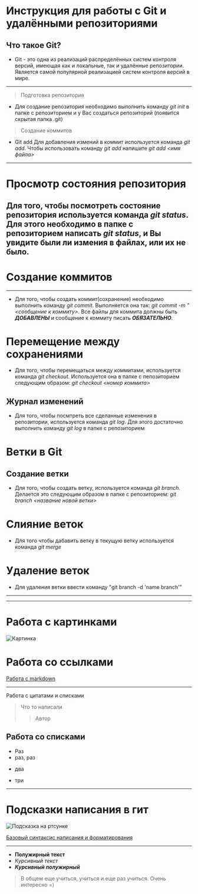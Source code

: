 # Инструкция для работы с Git и удалёнными репозиториями

## Что такое Git?
- Git - это одна из реализаций распределённых систем контроля версий, имеющая как и локальные, так и удалённые репозитории. Является самой популярной реализацией систем контроля версий в мире.
---
 > Подготовка репозитория
- Для создание репозитория необходимо выполнить команду *git init*  в папке с репозиторием и у Вас создаться репозиторий (появится скрытая папка .git)

> Создание коммитов

- Git add
Для добавления измений в коммит используется команда *git add*. Чтобы использовать команду *git add* напишите *git add <имя файла>*
---

# Просмотр состояния репозитория
## Для того, чтобы посмотреть состояние репозитория используется команда  *git status*. Для этого необходимо в папке с репозиторием написать *git status*, и Вы увидите были ли измения в файлах, или их не было.

# Создание коммитов

---

- Для того, чтобы создать коммит(сохранение)   необходимо выполнить команду *git commit*. Выполняется она так: *git commit -m "<сообщение к коммиту>*. Все файлы для коммита должны быть ***ДОБАВЛЕНЫ*** и сообщение к коммиту писать ***ОБЯЗАТЕЛЬНО***.


# Перемещение между сохранениями
- Для того, чтобы перемещаться между коммитами, используется команда *git checkout*. Используется она в папке с пепозиторием следующим образом: *git checkout <номер коммита>*

## Журнал изменений
- Для того, чтобы посмтреть все сделанные изменения в репозитории, используется команда *git log*. Для этого достаточно выполнить команду *git log* в папке с репозиторием

# Ветки в Git

## Создание ветки

- Для того, чтобы создать ветку, используется команда *git branch*. Делается это следующим образом в папке с репозиторием: *git branch <название новой ветки>*

# Слияние веток

- Для того чтобы дабавить ветку в текущую ветку используется команда *git merge <name branch>*

# Удаление веток
- Для удаления ветки ввести команду "git branch -d 'name branch'"

---
---
# Работа с картинками 
![Картинка](https://mobimg.b-cdn.net/v3/fetch/ac/acc646531bc251665f9dd89b3a1be58f.jpeg?w=1470&r=0.5625)
# Работа со ссылками
[Работа с markdown](https://skillbox.ru/media/code/yazyk-razmetki-markdown-shpargalka-po-sintaksisu-s-primerami/)

---

Работа с цитатами и списками

> Что то написали
>> Автор

## Работа со списками
* Раз
* раз, раз
- два
+ три
---
# Подсказки написания в гит
![Подсказка на ртсунке](https://images.golos.today/p/5ShzsKnKF7vqjwxfz8GNQQU7Rv6mDu9Mbhf9YJkPiRW2DV8x5V14t4qN7VRdLiVtnaucTdbJNB3MA99KhAS8SZx6aK4B5iBqjnjEXkYtwm692e32VxVfbyCTLRXPsuzDV2TLvrs4QJjewDqi3JA6xVHG?format=webp&mode=fit)

[Базовый синтаксис написания и форматирования](https://docs.github.com/ru/get-started/writing-on-github/getting-started-with-writing-and-formatting-on-github/basic-writing-and-formatting-syntax)

___
- **Полужирный текст**
- *Курсивный текст*
- ***Курсивный полужирный***

> В общем еще учиться, учиться и еще раз учиться. Очень интересно =) 